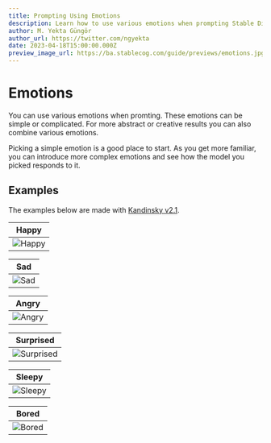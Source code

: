 ```yaml
---
title: Prompting Using Emotions
description: Learn how to use various emotions when prompting Stable Diffusion and Kandinsky models on Stablecog.
author: M. Yekta Güngör
author_url: https://twitter.com/ngyekta
date: 2023-04-18T15:00:00.000Z
preview_image_url: https://ba.stablecog.com/guide/previews/emotions.jpg
---
```


# Emotions

You can use various emotions when promting. These emotions can be simple or complicated. For more abstract or creative results you can also combine various emotions.

Picking a simple emotion is a good place to start. As you get more familiar, you can introduce more complex emotions and see how the model you picked responds to it.

## Examples

The examples below are made with [Kandinsky v2.1](/guide/models/kandinsky).

| Happy                                                                                                     |
| --------------------------------------------------------------------------------------------------------- |
| ![Happy](https://ba.stablecog.com/guide/prompting/emotions_happy.jpg)<!--rehype:width=1024&height=1024--> |

<!--rehype:class=w-full md:w-1/2 lg:w-1/3-->

| Sad                                                                                                   |
| ----------------------------------------------------------------------------------------------------- |
| ![Sad](https://ba.stablecog.com/guide/prompting/emotions_sad.jpg)<!--rehype:width=1024&height=1024--> |

<!--rehype:class=w-full md:w-1/2 lg:w-1/3-->

| Angry                                                                                                     |
| --------------------------------------------------------------------------------------------------------- |
| ![Angry](https://ba.stablecog.com/guide/prompting/emotions_angry.jpg)<!--rehype:width=1024&height=1024--> |

<!--rehype:class=w-full md:w-1/2 lg:w-1/3-->

| Surprised                                                                                                         |
| ----------------------------------------------------------------------------------------------------------------- |
| ![Surprised](https://ba.stablecog.com/guide/prompting/emotions_surprised.jpg)<!--rehype:width=1024&height=1024--> |

<!--rehype:class=w-full md:w-1/2 lg:w-1/3-->

| Sleepy                                                                                                      |
| ----------------------------------------------------------------------------------------------------------- |
| ![Sleepy](https://ba.stablecog.com/guide/prompting/emotions_sleepy.jpg)<!--rehype:width=1024&height=1024--> |

<!--rehype:class=w-full md:w-1/2 lg:w-1/3-->

| Bored                                                                                                     |
| --------------------------------------------------------------------------------------------------------- |
| ![Bored](https://ba.stablecog.com/guide/prompting/emotions_bored.jpg)<!--rehype:width=1024&height=1024--> |

<!--rehype:class=w-full md:w-1/2 lg:w-1/3-->
